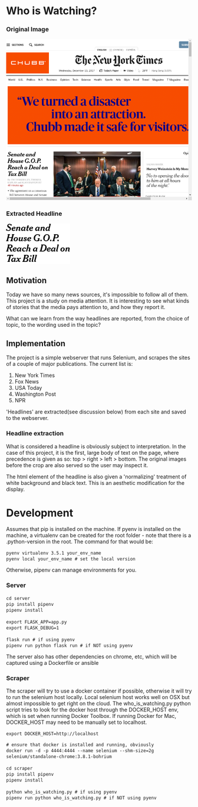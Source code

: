 
# Who is Watching?

### Original Image
![Original Image](nytimes.png "New York Times, original")

### Extracted Headline
![Headline Image](nytimes_cropped.png "New York Times, headline")

## Motivation

Today we have so many news sources, it's impossible to follow all of
them. This project is a study on media attention. It is interesting to see what
kinds of stories that the media pays attention to, and how they report it.

What can we learn from the way headlines are reported, from the choice of topic,
to the wording used in the topic?

## Implementation

The project is a simple webserver that runs Selenium, and scrapes the sites of a
couple of major publications. The current list is:
1. New York Times
2. Fox News
3. USA Today
4. Washington Post
5. NPR

'Headlines' are extracted(see discussion below) from each site and saved to the
webserver.

### Headline extraction
What is considered a headline is obviously subject to interpretation. In the
case of this project, it is the first, large body of text on the page, where
precedence is given as so: top > right > left > bottom. The original images
before the crop are also served so the user may inspect it.

The html element of the headline is also given a 'normalizing' treatment of
white background and black text. This is an aesthetic modification for the
display.


# Development

Assumes that pip is installed on the machine. If pyenv is installed on the
machine, a virtualenv can be created for the root folder - note that there is a
.python-version in the root. The command for that would be:

```
pyenv virtualenv 3.5.1 your_env_name
pyenv local your_env_name # set the local version
```

Otherwise, pipenv can manage environments for you.


### Server
```
cd server
pip install pipenv
pipenv install

export FLASK_APP=app.py
export FLASK_DEBUG=1

flask run # if using pyenv
pipenv run python flask run # if NOT using pyenv

```

The server also has other dependencies on chrome, etc, which will be captured
using a Dockerfile or ansible

### Scraper

The scraper will try to use a docker container if possible, otherwise it will try
to run the selenium host locally. Local selenium host works well on OSX but
almost impossible to get right on the cloud. The who_is_watching.py python
script tries to look for the docker host through the DOCKER_HOST env, which is
set when running Docker Toolbox. If running Docker for Mac, DOCKER_HOST may need
to be manually set to localhost.
```
export DOCKER_HOST=http://localhost
```

```
# ensure that docker is installed and running, obviously
docker run -d -p 4444:4444 --name selenium --shm-size=2g selenium/standalone-chrome:3.8.1-bohrium

cd scraper
pip install pipenv
pipenv install

python who_is_watching.py # if using pyenv
pipenv run python who_is_watching.py # if NOT using pyenv
```
